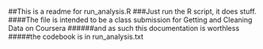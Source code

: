 ##This is a readme for run_analysis.R
###Just run the R script, it does stuff.
####The file is intended to be a class submission for Getting and Cleaning Data on Coursera
######and as such this documentation is worthless
#####the codebook is in run_analysis.txt